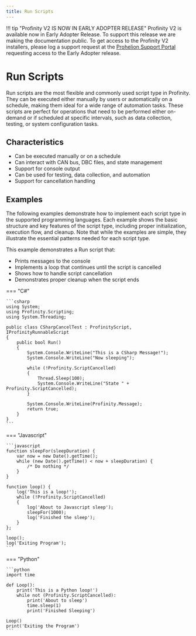 ```yaml
---
title: Run Scripts
---
```


!!! tip "Profinity V2 IS NOW IN EARLY ADOPTER RELEASE"
    Profinity V2 is available now in Early Adopter Release.  To support this release we are making the documentation public.  To get access to the Profinity V2 installers, please log a support request at the [Prohelion Support Portal](https://prohelion.atlassian.net/servicedesk/customer/portals) requesting access to the Early Adopter release.

# Run Scripts

Run scripts are the most flexible and commonly used script type in Profinity. They can be executed either manually by users or automatically on a schedule, making them ideal for a wide range of automation tasks. These scripts are perfect for operations that need to be performed either on-demand or if scheduled at specific intervals, such as data collection, testing, or system configuration tasks.

## Characteristics
- Can be executed manually or on a schedule
- Can interact with CAN bus, DBC files, and state management
- Support for console output
- Can be used for testing, data collection, and automation
- Support for cancellation handling

## Examples

The following examples demonstrate how to implement each script type in the supported programming languages. Each example shows the basic structure and key features of the script type, including proper initialization, execution flow, and cleanup. Note that while the examples are simple, they illustrate the essential patterns needed for each script type.

This example demonstrates a Run script that:

- Prints messages to the console
- Implements a loop that continues until the script is cancelled
- Shows how to handle script cancellation
- Demonstrates proper cleanup when the script ends

=== "C#"

    ```csharp
    using System;
    using Profinity.Scripting;
    using System.Threading;

    public class CSharpCancelTest : ProfinityScript, IProfinityRunnableScript
    {
        public bool Run()
        {
            System.Console.WriteLine("This is a CSharp Message!");
            System.Console.WriteLine("Now sleeping");

            while (!Profinity.ScriptCancelled)
            {
                Thread.Sleep(100);
                System.Console.WriteLine("State " + Profinity.ScriptCancelled);
            }

            System.Console.WriteLine(Profinity.Message);
            return true;
        }
    }
    ```

=== "Javascript"

    ```javascript
    function sleepFor(sleepDuration) {
        var now = new Date().getTime();
        while (new Date().getTime() < now + sleepDuration) {
            /* Do nothing */
        }
    }

    function loop() {
        log('This is a loop!');
        while (!Profinity.ScriptCancelled)
        {
            log('About to Javascript sleep');
            sleepFor(1000);
            log('Finished the sleep');
        }    
    };

    loop();
    log('Exiting Program');
    ```

=== "Python"

    ```python
    import time

    def Loop():
        print('This is a Python loop!')
        while not (Profinity.ScriptCancelled):
            print('About to sleep')
            time.sleep(1)
            print('Finished Sleeping')

    Loop()
    print('Exiting the Program')
    ```